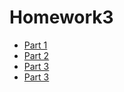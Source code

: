 # Homework3

<ul>
  <li><a href="https://ahanks8.github.io/HW3Part1/">Part 1</a></li>
<li><a href="https://ahanks8.github.io/HW3Part2/">Part 2</a></li>
<li><a href="https://ahanks8.github.io/HW3Part3/">Part 3</a></li>
  <li><a href="https://ahanks8.github.io/HW3Part4/">Part 3</a></li>
</ul>
